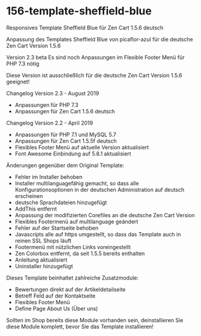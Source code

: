 # 156-template-sheffield-blue
Responsives Template Sheffield Blue für Zen Cart 1.5.6 deutsch

Anpassung des Templates Sheffield Blue von picaflor-azul für die deutsche Zen Cart Version 1.5.6

Version 2.3 beta
Es sind noch Anpassungen im Flexible Footer Menü für PHP 7.3 nötig

Diese Version ist ausschließlich für die deutsche Zen Cart Version 1.5.6 geeignet!

Changelog Version 2.3 - August 2019
- Anpassungen für PHP 7.3
- Anpassungen für Zen Cart 1.5.6 deutsch

Changelog Version 2.2 - April 2019
- Anpassungen für PHP 7.1 und MySQL 5.7
- Anpassungen für Zen Cart 1.5.5f deutsch
- Flexibles Footer Menü auf aktuelle Version aktualisiert
- Font Awesome Einbindung auf 5.8.1 aktualisiert

Änderungen gegenüber dem Original Template:
- Fehler im Installer behoben
- Installer multilanguagefähig gemacht, so dass alle Konfigurationsoptionen in der deutschen Administration auf deutsch erscheinen
- deutsche Sprachdateien hinzugefügt
- AddThis entfernt 
- Anpassung der modifizierten Corefiles an die deutsche Zen Cart Version
- Flexibles Footermenü auf multilanguage geändert
- Fehler auf der Startseite behoben
- Javascripts alle auf https umgestellt, so dass das Template auch in reinen SSL Shops läuft
- Footermenü mit nützlichen Links voreingestellt
- Zen Colorbox entfernt, da seit 1.5.5 bereits enthalten
- Anleitung aktualisiert
- Uninstaller hinzugefügt

Dieses Template beinhaltet zahlreiche Zusatzmodule:
- Bewertungen direkt auf der Artikeldetailseite
- Betreff Feld auf der Kontaktseite
- Flexibles Footer Menü
- Define Page About Us (Über uns)

Sollten im Shop bereits diese Module vorhanden sein, deinstallieren Sie diese Module komplett, bevor Sie das Template installieren!
